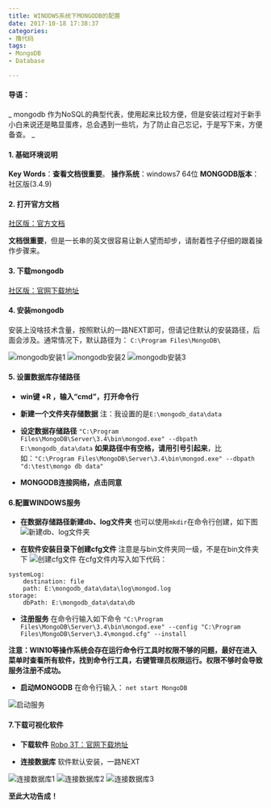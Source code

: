 ```yaml
---
title: WINODWS系统下MONGODB的配置
date: 2017-10-18 17:38:37
categories:
- 撸代码
tags:
- MongoDB
- Database

---
```


#### 导语：
_ mongodb 作为NoSQL的典型代表，使用起来比较方便，但是安装过程对于新手小白来说还是略显蛋疼，总会遇到一些坑，为了防止自己忘记，于是写下来，方便备查。 _



#### 1. 基础环境说明
**Key Words**：**查看文档很重要**。
**操作系统**：windows7 64位
**MONGODB版本**：社区版(3.4.9)

#### 2. 打开官方文档

[社区版：官方文档](https://docs.mongodb.com/tutorials/install-mongodb-on-windows/)

**文档很重要**，但是一长串的英文很容易让新人望而却步，请耐着性子仔细的跟着操作步骤来。

#### 3. 下载mongodb
[社区版：官网下载地址](https://www.mongodb.com/download-center?jmp=tutorials#community)

#### 4. 安装mongodb
安装上没啥技术含量，按照默认的一路NEXT即可，但请记住默认的安装路径，后面会涉及。通常情况下，默认路径为：
`C:\Program Files\MongoDB\`

![mongodb安装1](/images/mongodb/1.bmp)
![mongodb安装2](/images/mongodb/2.bmp)
![mongodb安装3](/images/mongodb/3.bmp)

#### 5. 设置数据库存储路径
- **win键 +R ，输入“cmd”，打开命令行**
- **新建一个文件夹存储数据**
注：我设置的是`E:\mongodb_data\data`
- **设定数据存储路径**
`"C:\Program Files\MongoDB\Server\3.4\bin\mongod.exe" --dbpath E:\mongodb_data\data`
**如果路径中有空格，请用引号引起来**，比如：`"C:\Program Files\MongoDB\Server\3.4\bin\mongod.exe" --dbpath "d:\test\mongo db data"`

- **MONGODB连接网络，点击同意**

#### 6.配置WINDOWS服务
- **在数据存储路径新建db、log文件夹**
也可以使用`mkdir`在命令行创建，如下图
![新建db、log文件夹](/images/mongodb/4.bmp)

- **在软件安装目录下创建cfg文件**
注意是与bin文件夹同一级，不是在bin文件夹下
![创建cfg文件](/images/mongodb/5.bmp)
在cfg文件内写入如下代码：

```
systemLog:
    destination: file
    path: E:\mongodb_data\data\log\mongod.log
storage:
    dbPath: E:\mongodb_data\data\db
```


- **注册服务**
在命令行输入如下命令
`"C:\Program Files\MongoDB\Server\3.4\bin\mongod.exe" --config "C:\Program Files\MongoDB\Server\3.4\mongod.cfg" --install`

**注意：WIN10等操作系统会存在运行命令行工具时权限不够的问题，最好在进入菜单时查看所有软件，找到命令行工具，右键管理员权限运行。权限不够时会导致服务注册不成功。**

- **启动MONGODB**
在命令行输入：
`net start MongoDB`

![启动服务](/images/mongodb/6.bmp)

#### 7.下载可视化软件

- **下载软件**
[Robo 3T：官网下载地址](https://robomongo.org/download)

- **连接数据库**
软件默认安装，一路NEXT

![连接数据库1](/images/mongodb/7.bmp)
![连接数据库2](/images/mongodb/8.bmp)
![连接数据库3](/images/mongodb/9.bmp)

**至此大功告成！**





















